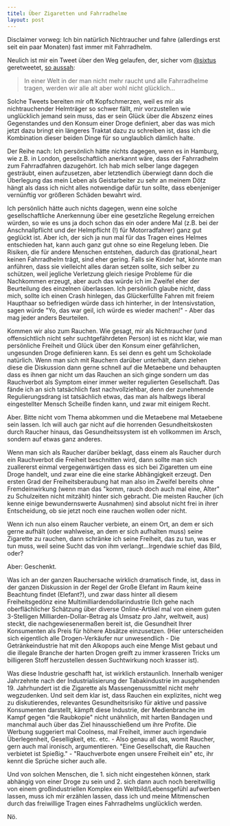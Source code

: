 ```yaml
---
titel: Über Zigaretten und Fahrradhelme
layout: post
---
```

Disclaimer vorweg: Ich bin natürlich Nichtraucher und fahre (allerdings erst seit ein paar Monaten) fast immer mit Fahrradhelm.

Neulich ist mir ein Tweet über den Weg gelaufen, der, sicher vom [@sixtus](http://twitter.com/sixtus) geretweetet, [so aussah](https://twitter.com/#!/rational_heart/status/201780559339462656):

> In einer Welt in der man nicht mehr raucht und alle Fahrradhelme tragen, werden wir alle alt aber wohl nicht glücklich...

Solche Tweets bereiten mir oft Kopfschmerzen, weil es mir als nichtrauchender Helmträger so schwer fällt, mir vorzustellen wie unglücklich jemand sein muss, das er sein Glück über die Abszenz eines Gegenstandes und den Konsum einer Droge definiert, aber das was mich jetzt dazu bringt ein längeres Traktat dazu zu schreiben ist, dass ich die Kombination dieser beiden Dinge für so unglaublich dämlich halte.

Der Reihe nach: Ich persönlich hätte nichts dagegen, wenn es in Hamburg, wie z.B. in London, gesellschaftlich anerkannt wäre, dass der Fahrradhelm zum Fahrradfahren dazugehört. Ich hab mich selber lange dagegen gesträubt, einen aufzusetzen, aber letztendlich überwiegt dann doch die Überlegung das mein Leben als Geistarbeiter zu sehr an meinem Dötz hängt als dass ich nicht alles notwendige dafür tun sollte, dass ebenjeniger vernünftig vor größeren Schäden bewahrt wird.

Ich persönlich hätte auch nichts dagegen, wenn eine solche gesellschaftliche Anerkennung über eine gesetzliche Regelung erreichen würden, so wie es uns ja doch schon das ein oder andere Mal (z.B. bei der Anschnallpflicht und der Helmpflicht (!) für Motorradfahrer) ganz gut geglückt ist. Aber ich, der sich ja nun mal für das Tragen eines Helmes entschieden hat, kann auch ganz gut ohne so eine Regelung leben. Die Risiken, die für andere Menschen entstehen, dadurch das @rational_heart keinen Fahrradhelm trägt, sind eher gering. Falls sie Kinder hat, könnte man anführen, dass sie vielleicht alles daran setzen sollte, sich selber zu schützen, weil jegliche Verletzung gleich riesige Probleme für die Nachkommen erzeugt, aber auch das würde ich im Zweifel eher der Beurteilung des einzelnen überlassen. Ich persönlich glaube nicht, dass mich, sollte ich einen Crash hinlegen, das Glückerfüllte Fahren mit freiem Haupthaar so befriedigen würde dass ich hinterher, in der Intensivstation, sagen würde "Yo, das war geil, ich würde es wieder machen!" - Aber das mag jeder anders Beurteilen.

Kommen wir also zum Rauchen. Wie gesagt, mir als Nichtraucher (und offensichtlich nicht sehr suchtgefährdeten Person) ist es nicht klar, wie man persönliche Freiheit und Glück über den Konsum einer gefährlichen, ungesunden Droge definieren kann. Es sei denn es geht um Schokolade natürlich. Wenn man sich mit Rauchern darüber unterhält, dann ziehen diese die Diskussion dann gerne schnell auf die Metaebene und behaupten dass es ihnen gar nicht um das Rauchen an sich ginge sondern um das Rauchverbot als Symptom einer immer weiter regulierten Gesellschaft. Das fände ich an sich tatsächlich fast nachvollziehbar, denn der zunehmende Regulierungsdrang ist tatsächlich etwas, das man als halbwegs liberal eingestellter Mensch Scheiße finden kann, und zwar mit einigem Recht.

<!-- more -->

Aber. Bitte nicht vom Thema abkommen und die Metaebene mal Metaebene sein lassen. Ich will auch gar nicht auf die horrenden Gesundheitskosten durch Raucher hinaus, das Gesundheitssystem ist eh vollkommen im Arsch, sondern auf etwas ganz anderes.

Wenn man sich als Raucher darüber beklagt, dass einem als Raucher durch ein Rauchverbot die Freiheit beschnitten wird, dann sollte man sich zuallererst einmal vergegenwärtigen dass es sich bei Zigaretten um eine Droge handelt, und zwar eine die eine starke Abhängigkeit erzeugt. Den ersten Grad der Freiheitsberaubung hat man also im Zweifel bereits ohne Fremdeinwirkung (wenn man das "komm, rauch doch auch mal eine, Alter" zu Schulzeiten nicht mitzählt) hinter sich gebracht. Die meisten Raucher (ich kenne einige bewundernswerte Ausnahmen) sind absolut nicht frei in ihrer Entscheidung, ob sie jetzt noch eine rauchen wollen oder nicht.

Wenn ich nun also einem Raucher verbiete, an einem Ort, an dem er sich gerne aufhält (oder wahlweise, an dem er sich aufhalten muss) seine Zigarette zu rauchen, dann schränke ich seine Freiheit, das zu tun, was er tun muss, weil seine Sucht das von ihm verlangt...Irgendwie schief das Bild, oder?

Aber: Geschenkt. 

Was ich an der ganzen Rauchersache wirklich dramatisch finde, ist, dass in der ganzen Diskussion in der Regel der Große Elefant im Raum keine Beachtung findet (Elefant?), und zwar dass hinter all diesem Freiheitsgedönz eine Multimilliardendollarindustrie (Ich gehe nach oberflächlicher Schätzung über diverse Online-Artikel mal von einem guten 3-Stelligen Milliarden-Dollar-Betrag als Umsatz pro Jahr, weltweit, aus) steckt, die nachgewiesenermaßen bereit ist, die Gesundheit Ihrer Konsumenten als Preis für höhere Absätze einzusetzen. (Hier unterscheiden sich eigentlich alle Drogen-Verkäufer nur unwesendlich - Die Getränkeindustrie hat mit den Alkopops auch eine Menge Mist gebaut und die illegale Branche der harten Drogen greift zu immer krasseren Tricks um billigeren Stoff herzustellen dessen Suchtwirkung noch krasser ist). 

Was diese Industrie geschafft hat, ist wirklich erstaunlich. Innerhalb weniger Jahrzehnte nach der Industrialisierung der Tabakindustrie im ausgehenden 19. Jahrhundert ist die Zigarette als Massengenussmittel nicht mehr wegzudenken. Und seit dem klar ist, dass Rauchen ein explizites, nicht weg zu diskutierendes, relevantes Gesundheitsrisiko für aktive und passive Konsumenten darstellt, kämpft diese Industrie, der Medienbranche im Kampf gegen "die Raubkopie" nicht unähnlich, mit harten Bandagen und manchmal auch über das Ziel hinausschießend um ihre Profite. Die Werbung suggeriert mal Coolness, mal Freiheit, immer auch irgendwie Überlegenheit, Geselligkeit, etc. etc. - Also genau all das, womit Raucher, gern auch mal ironisch, argumentieren. "Eine Gesellschaft, die Rauchen verbietet ist Spießig." - "Rauchverbote engen unsere Freiheit ein" etc, ihr kennt die Sprüche sicher auch alle.

Und von solchen Menschen, die 1. sich nicht eingestehen können, stark abhängig von einer Droge zu sein und 2. sich dann auch noch bereitwillig von einem großindustriellen Komplex ein Weltbild/Lebensgefühl aufwerben lassen, muss ich mir erzählen lassen, dass ich und meine Mitmenschen durch das freiwillige Tragen eines Fahrradhelms unglücklich werden. 

Nö.
